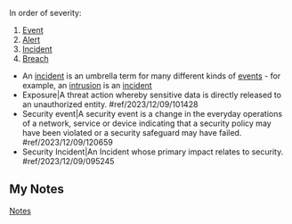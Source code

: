 In order of severity:
1. [Event](event.md)
2. [Alert](alert.md)
3. [Incident](incident.md)
4. [Breach](breach.md)

- An [incident](incident.md) is an umbrella term for many different kinds of [events](event.md) - for example, an [intrusion](intrusion.md) is an [incident](incident.md)
- Exposure|A threat action whereby sensitive data is directly released to an unauthorized entity. #ref/2023/12/09/101428
- Security event|A security event is a change in the everyday operations of a network, service or device indicating that a security policy may have been violated or a security safeguard may have failed. #ref/2023/12/09/120659
- Security Incident|An Incident whose primary impact relates to security. #ref/2023/12/09/095245
## My Notes
[Notes](mynotes/event-severity-scale-notes.md)
